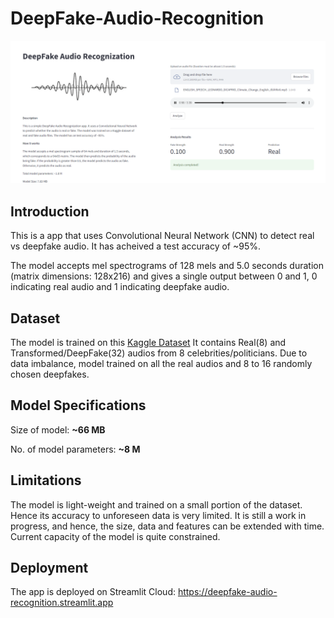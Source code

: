 # DeepFake-Audio-Recognition

![App](./images/app_run.png)

## Introduction

This is a app that uses Convolutional Neural Network (CNN) to detect real vs deepfake audio. It has acheived a test accuracy of ~95%.

The model accepts mel spectrograms of 128 mels and 5.0 seconds duration (matrix dimensions: 128x216) and gives a single output between 0 and 1, 0 indicating real audio and 1 indicating deepfake audio.

## Dataset

The model is trained on this [Kaggle Dataset](https://www.kaggle.com/datasets/birdy654/deep-voice-deepfake-voice-recognition)
It contains Real(8) and Transformed/DeepFake(32) audios from 8 celebrities/politicians. Due to data imbalance, model trained on all the real audios and 8 to 16 randomly chosen deepfakes.

## Model Specifications

Size of model: **~66 MB**

No. of model parameters: **~8 M**

## Limitations

The model is light-weight and trained on a small portion of the dataset. Hence its accuracy to unforeseen data is very limited. It is still a work in progress, and hence, the size, data and features can be extended with time. Current capacity of the model is quite constrained. 

## Deployment

The app is deployed on Streamlit Cloud: <https://deepfake-audio-recognition.streamlit.app>
